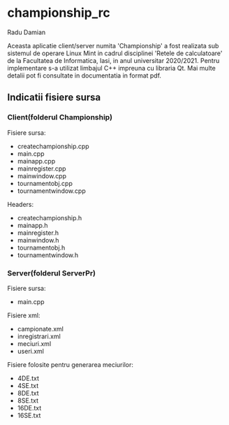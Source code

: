 # championship_rc

<p>Radu Damian </p>

<p>Aceasta aplicatie client/server numita 'Championship' a fost realizata sub sistemul de operare Linux Mint in cadrul disciplinei 'Retele de calculatoare' de la Facultatea de Informatica, Iasi, in anul universitar 2020/2021. Pentru implementare s-a utilizat limbajul C++ impreuna cu libraria Qt. Mai multe detalii pot fi consultate in documentatia in format pdf.</p>

<h2> Indicatii fisiere sursa </h2>

<h3> Client(folderul Championship) </h3>

<p>Fisiere sursa:</p>
<ul>
  <li>createchampionship.cpp</li>
  <li>main.cpp</li>
  <li>mainapp.cpp</li>
  <li>mainregister.cpp</li>
  <li>mainwindow.cpp</li>
  <li>tournamentobj.cpp</li>
  <li>tournamentwindow.cpp</li>
</ul>

<p>Headers:</p>
<ul>
  <li>createchampionship.h</li>
  <li>mainapp.h</li>
  <li>mainregister.h</li>
  <li>mainwindow.h</li>
  <li>tournamentobj.h</li>
  <li>tournamentwindow.h</li>
</ul>

<h3>Server(folderul ServerPr)</h3>

<p>Fisiere sursa:</p>
<ul>
  <li>main.cpp</li>
</ul>

<p>Fisiere xml:</p>
<ul>
  <li>campionate.xml</li>
  <li>inregistrari.xml</li>
  <li>meciuri.xml</li>
  <li>useri.xml</li>
</ul>

<p>Fisiere folosite pentru generarea meciurilor:</p>
<ul>
  <li>4DE.txt</li>
  <li>4SE.txt</li>
  <li>8DE.txt</li>
  <li>8SE.txt</li>
  <li>16DE.txt</li>
  <li>16SE.txt</li>
</ul>

